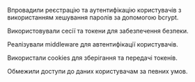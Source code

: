 Впровадили реєстрацію та аутентифікацію користувачів з використанням хешування паролів за допомогою bcrypt.



Використовували сесії та токени для забезпечення безпеки.



Реалізували middleware для автентифікації користувачів.



Використали cookies для зберігання та передачі токенів.



Обмежили доступи до даних користувачам за певних умов.
